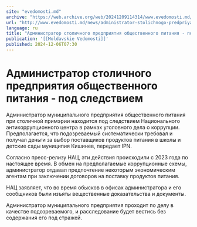 ```yaml
---
site: "evedomosti.md"
archive: "https://web.archive.org/web/20241209114314/www.evedomosti.md/news/administrator-stolichnogo-predpriyatiya-obshestvennogo-pitan"
url: "http://www.evedomosti.md/news/administrator-stolichnogo-predpriyatiya-obshestvennogo-pitan"
language: ru
title: "Администратор столичного предприятия общественного питания - под следствием"
publication: '[[Moldavskie Vedomosti]]'
published: 2024-12-06T07:30
---
```


# Администратор столичного предприятия общественного питания - под следствием

Администратор муниципального предприятия общественного питания при столичной примэрии находится под следствием Национального антикоррупционного центра в рамках уголовного дела о коррупции. Предполагается, что подозреваемый систематически требовал и получал деньги за выбор поставщиков продуктов питания в школы и детские сады муниципия Кишинев, передает IPN.

Согласно пресс-релизу НАЦ, эти действия происходили с 2023 года по настоящее время. В обмен на предполагаемые коррупционные схемы, администратор отдавал предпочтение некоторым экономическим агентам при заключении договоров на поставку продуктов питания.

НАЦ заявляет, что во время обысков в офисах администратора и его сообщников были изъяты вещественные доказательства и документы.

Администратор муниципального предприятия проходит по делу в качестве подозреваемого, и расследование будет вестись без содержания его под стражей.
